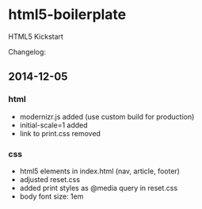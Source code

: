 # html5-boilerplate
HTML5 Kickstart

Changelog:

## 2014-12-05

### html
- modernizr.js added (use custom build for production)
- initial-scale=1 added
- link to print.css removed
### css
- html5 elements in index.html (nav, article, footer)
- adjusted reset.css 
- added print styles as @media query in reset.css
- body font size: 1em